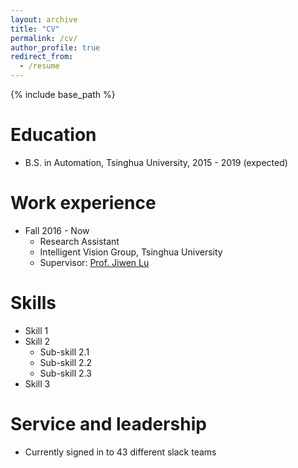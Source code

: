 ```yaml
---
layout: archive
title: "CV"
permalink: /cv/
author_profile: true
redirect_from:
  - /resume
---
```


{% include base_path %}

Education
======
* B.S. in Automation, Tsinghua University, 2015 - 2019 (expected)

Work experience
======
* Fall 2016 - Now
  * Research Assistant
  * Intelligent Vision Group, Tsinghua University
  * Supervisor: [Prof. Jiwen Lu](http://ivg.au.tsinghua.edu.cn/Jiwen_Lu/)

Skills
======
* Skill 1
* Skill 2
  * Sub-skill 2.1
  * Sub-skill 2.2
  * Sub-skill 2.3
* Skill 3

Service and leadership
======
* Currently signed in to 43 different slack teams
